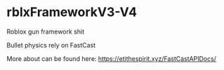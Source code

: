 # rblxFrameworkV3-V4
Roblox gun framework shit

Bullet physics rely on FastCast

More about can be found here:
https://etithespirit.xyz/FastCastAPIDocs/
